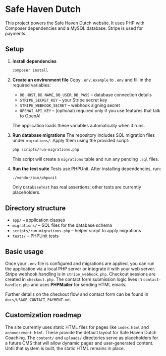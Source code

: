 # Safe Haven Dutch

This project powers the Safe Haven Dutch website. It uses PHP with Composer dependencies and a MySQL database. Stripe is used for payments.

## Setup

1. **Install dependencies**
   ```bash
   composer install
   ```

2. **Create an environment file**
   Copy `.env.example` to `.env` and fill in the required variables:
   - `DB_HOST`, `DB_NAME`, `DB_USER`, `DB_PASS` – database connection details
   - `STRIPE_SECRET_KEY` – your Stripe secret key
   - `STRIPE_WEBHOOK_SECRET` – webhook signing secret
   - `OPENAI_API_KEY` – (optional) required only if you use features that talk to OpenAI

   The application loads these variables automatically when it runs.

3. **Run database migrations**
   The repository includes SQL migration files under `migrations/`. Apply them using the provided script:
   ```bash
   php scripts/run-migrations.php
   ```
   This script will create a `migrations` table and run any pending `.sql` files.

4. **Run the test suite**
   Tests use PHPUnit. After installing dependencies, run:
   ```bash
   ./vendor/bin/phpunit
   ```

   Only `DatabaseTest` has real assertions; other tests are currently placeholders.

## Directory structure

- `app/` – application classes
- `migrations/` – SQL files for the database schema
- `scripts/run-migrations.php` – helper script to apply migrations
- `tests/` – PHPUnit tests

## Basic usage

Once your `.env` file is configured and migrations are applied, you can run the application via a local PHP server or integrate it with your web server. Stripe webhook handling is in `stripe_webhook.php`. Checkout sessions are created in `checkout.php`. The contact form submission logic lives in `contact-handler.php` and uses **PHPMailer** for sending HTML emails.

Further details on the checkout flow and contact form can be found in `docs/USAGE_CONTACT_PAYMENT.md`.


## Customization roadmap

The site currently uses static HTML files for pages like `index.html` and `announcement.html`. These provide the default layout for Safe Haven Dutch Coaching. The `content/` and `uploads/` directories serve as placeholders for a future CMS that will allow dynamic pages and user-generated content. Until that system is built, the static HTML remains in place.
